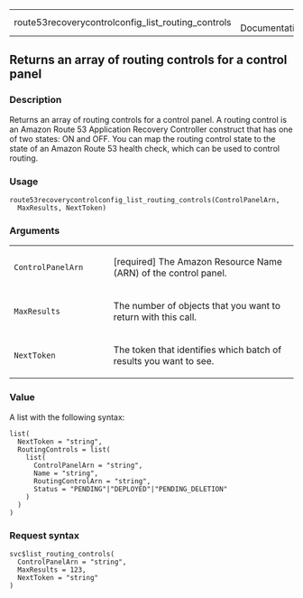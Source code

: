 <table style="width: 100%;">
<tbody>
<tr class="odd">
<td>route53recoverycontrolconfig_list_routing_controls</td>
<td style="text-align: right;">R Documentation</td>
</tr>
</tbody>
</table>

## Returns an array of routing controls for a control panel

### Description

Returns an array of routing controls for a control panel. A routing
control is an Amazon Route 53 Application Recovery Controller construct
that has one of two states: ON and OFF. You can map the routing control
state to the state of an Amazon Route 53 health check, which can be used
to control routing.

### Usage

    route53recoverycontrolconfig_list_routing_controls(ControlPanelArn,
      MaxResults, NextToken)

### Arguments

<table>
<colgroup>
<col style="width: 35%" />
<col style="width: 65%" />
</colgroup>
<tbody>
<tr class="odd">
<td><code
id="route53recoverycontrolconfig_list_routing_controls_:_ControlPanelArn">ControlPanelArn</code></td>
<td><p>[required] The Amazon Resource Name (ARN) of the control
panel.</p></td>
</tr>
<tr class="even">
<td><code
id="route53recoverycontrolconfig_list_routing_controls_:_MaxResults">MaxResults</code></td>
<td><p>The number of objects that you want to return with this
call.</p></td>
</tr>
<tr class="odd">
<td><code
id="route53recoverycontrolconfig_list_routing_controls_:_NextToken">NextToken</code></td>
<td><p>The token that identifies which batch of results you want to
see.</p></td>
</tr>
</tbody>
</table>

### Value

A list with the following syntax:

    list(
      NextToken = "string",
      RoutingControls = list(
        list(
          ControlPanelArn = "string",
          Name = "string",
          RoutingControlArn = "string",
          Status = "PENDING"|"DEPLOYED"|"PENDING_DELETION"
        )
      )
    )

### Request syntax

    svc$list_routing_controls(
      ControlPanelArn = "string",
      MaxResults = 123,
      NextToken = "string"
    )

